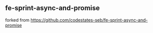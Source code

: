## fe-sprint-async-and-promise
forked from https://github.com/codestates-seb/fe-sprint-async-and-promise
